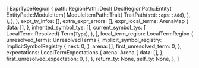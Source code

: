 [
    ExprTypeRegion {
        path: RegionPath::Decl(
            DeclRegionPath::Entity(
                EntityPath::ModuleItem(
                    ModuleItemPath::Trait(
                        TraitPath(`std::ops::Add`),
                    ),
                ),
            ),
        ),
        expr_ty_infos: [],
        extra_expr_errors: [],
        expr_local_terms: ArenaMap {
            data: [],
        },
        inherited_symbol_tys: [],
        current_symbol_tys: [
            LocalTerm::Resolved(
                Term(`Type`),
            ),
        ],
        local_term_region: LocalTermRegion {
            unresolved_terms: UnresolvedTerms {
                implicit_symbol_registry: ImplicitSymbolRegistry {
                    next: 0,
                },
                arena: [],
                first_unresolved_term: 0,
            },
            expectations: LocalTermExpectations {
                arena: Arena {
                    data: [],
                },
                first_unresolved_expectation: 0,
            },
        },
        return_ty: None,
        self_ty: None,
    },
]